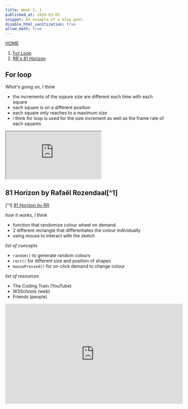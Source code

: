 ```yaml
---
title: Week 1, 1
published_at: 2024-03-05
snippet: An example of a blog post.
disable_html_sanitization: true
allow_math: true
---
```

[HOME](https://kc-yeo-creative-co-37.deno.dev/)

1. [For Loop](#for-loop)
2. [RR's 81 Horizon](#81-horizon-by-rafaël-rozendaal)

## For loop

*What's going on, I think*
* the increments of the sqaure size are different each time with each square
* each square is on a different position 
* each square only reaches to a maximum size
* i think for loop is used for the size increment as well as the frame rate of each squares

<iframe id="For_Loop" src="https://editor.p5js.org/KC-Yeo/full/QqwhTnLAc"></iframe>

<script type="module">

    const iframe  = document.getElementById (`For_Loop`)
    iframe.width  = iframe.parentNode.scrollWidth
    iframe.height = iframe.width * 9 / 16 + 42

</script>

## 81 Horizon by Rafaël Rozendaal[^1]

[^1] [81 Horizon by RR](https://www.newrafael.com/81-horizons/)

*how it works, I think*
* function that randomize colour wheel on demand
* 2 different rectangle that differentiates the colour individually
* using mouse to interact with the sketch

*list of concepts*
* `random()` to generate random colours
* `rect()` for different size and position of shapes
* `mousePressed()` for on-click demand to change colour

*list of resources*
* The Coding Train (YouTube)
* W3Schools (web)
* Friends (people)

<iframe width="560" height="315" src="https://www.youtube.com/embed/POn4cZ0jL-o?si=Lufl5nXGH3pxc2MJ" title="YouTube video player" frameborder="0" allow="accelerometer; autoplay; clipboard-write; encrypted-media; gyroscope; picture-in-picture; web-share" referrerpolicy="strict-origin-when-cross-origin" allowfullscreen></iframe>

<script type="module">

    console.log (`hello world! 🚀`)

    const iframe  = document.getElementById (`coding_train_video`)
    iframe.width  = iframe.parentNode.scrollWidth
    iframe.height = iframe.width * 9 / 16

</script>